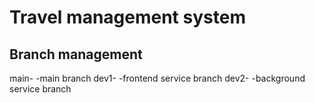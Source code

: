 # Travel management system

## Branch management
 main- -main branch 
 dev1- -frontend service branch 
 dev2- -background service branch  
